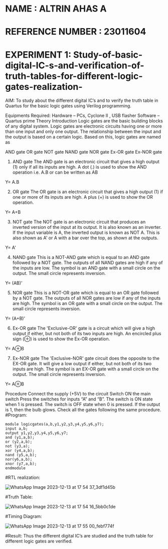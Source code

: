 # NAME : ALTRIN AHAS A
# REFERENCE NUMBER : 23011604
# EXPERIMENT 1: Study-of-basic-digital-IC-s-and-verification-of-truth-tables-for-different-logic-gates-realization-
 AIM:
To study about the different digital IC’s and to verify the truth table in Quartus for the basic logic gates using Verilog programming.

Equipments Required:
Hardware – PCs, Cyclone II , USB flasher
Software – Quartus prime
Theory
Introduction
Logic gates are the basic building blocks of any digital system. Logic gates are electronic circuits having one or more than one input and only one output. The relationship between the input and the output is based on a certain logic. Based on this, logic gates are named as

AND gate
OR gate
NOT gate
NAND gate
NOR gate
Ex-OR gate
Ex-NOR gate
1) AND gate
The AND gate is an electronic circuit that gives a high output (1) only if all its inputs are high. A dot (.) is used to show the AND operation i.e. A.B or can be written as AB

Y= A.B

2) OR gate
The OR gate is an electronic circuit that gives a high output (1) if one or more of its inputs are high. A plus (+) is used to show the OR operation.

Y= A+B

3) NOT gate
The NOT gate is an electronic circuit that produces an inverted version of the input at its output. It is also known as an inverter. If the input variable is A, the inverted output is known as NOT A. This is also shown as A' or A with a bar over the top, as shown at the outputs.

Y= A'

4) NAND gate
This is a NOT-AND gate which is equal to an AND gate followed by a NOT gate. The outputs of all NAND gates are high if any of the inputs are low. The symbol is an AND gate with a small circle on the output. The small circle represents inversion.

Y= (AB)’

5) NOR gate
This is a NOT-OR gate which is equal to an OR gate followed by a NOT gate. The outputs of all NOR gates are low if any of the inputs are high. The symbol is an OR gate with a small circle on the output. The small circle represents inversion.

Y= (A+B)’

6) Ex-OR gate
The 'Exclusive-OR' gate is a circuit which will give a high output if either, but not both of its two inputs are high. An encircled plus sign (⊕) is used to show the Ex-OR operation.

Y= A⊕B

7) Ex-NOR gate
The 'Exclusive-NOR' gate circuit does the opposite to the EX-OR gate. It will give a low output if either, but not both of its two inputs are high. The symbol is an EX-OR gate with a small circle on the output. The small circle represents inversion.

Y= A⊕B

Procedure
Connect the supply (+5V) to the circuit
Switch ON the main switch
Press the switches for inputs “A” and “B”. The switch is ON state when 1 is pressed. The switch is OFF state when 0 is pressed.
If the output is 1, then the bulb glows.
Check all the gates following the same procedure.
#Program:
```
module logicgates(a,b,y1,y2,y3,y4,y5,y6,y7);
input a,b;
output y1,y2,y3,y4,y5,y6,y7;
and (y1,a,b);
or (y2,a,b);
not (y3,a);
xor (y4,a,b);
nand (y5,a,b);
nor(y6,a,b);
xnor (y7,a,b);
endmodule
```
 #RTL realization:

![WhatsApp Image 2023-12-13 at 17 54 37_3df1d45b](https://github.com/altrinahas/Study-of-basic-digital-IC-s-and-verification-of-truth-tables-for-different-logic-gates-realization-/assets/145980038/8b77d538-76ce-41c9-9bfc-675156d35b59)

#Truth Table:

![WhatsApp Image 2023-12-13 at 17 54 16_5bb0c1de](https://github.com/altrinahas/Study-of-basic-digital-IC-s-and-verification-of-truth-tables-for-different-logic-gates-realization-/assets/145980038/c786c394-1f84-4df7-9177-7884de766eef)

#Timing Diagram:

![WhatsApp Image 2023-12-13 at 17 55 00_febf774f](https://github.com/altrinahas/Study-of-basic-digital-IC-s-and-verification-of-truth-tables-for-different-logic-gates-realization-/assets/145980038/68016d94-437b-4c52-b8b3-a1a5dc79ffa1)

#Result:
Thus the different digital IC’s are studied and the truth table for different logic gates are verified.
